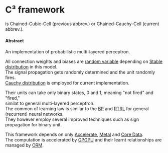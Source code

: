 # C³ framework
is Chained-Cubic-Cell (previous abbrev.) or Chained-Cauchy-Cell (current abbrev.).  
  
#### Abstract
An implementation of probabilistic multi-layered perceptron.  
  
All connection weights and biases are [random variable](https://wikipedia.org/wiki/Random_variable) depending on [Stable distribution](https://wikipedia.org/wiki/Stable_distribution) in this model.   
The signal propagation gets randomly determined and the unit randomly fires.  
[Cauchy distribution](https://wikipedia.org/wiki/Cauchy_distribution) is employed for current implementation.   
  
Their units can take only binary states, 0 and 1, meaning "not fired" and "fired,"   
similat to general multi-layered perceptron.  
The common of learning law is similar to the [BP](https://wikipedia.org/wiki/Backpropagation) and [RTRL](https://en.wikipedia.org/wiki/Backpropagation) for general (recurrent) neural networks.  
They however employ several improved techniques such as sign propagation for binary unit.  

This framework depends on only [Accelerate](https://developer.apple.com/library/tvos/documentation/Accelerate/Reference/AccelerateFWRef), [Metal](https://developer.apple.com/library/mac/documentation/Metal/Reference/MetalFrameworkReference/) and [Core Data](https://developer.apple.com/library/watchos/documentation/Cocoa/Conceptual/CoreData/).  
The computation is accelerated by [GPGPU](https://wikipedia.org/wiki/General-purpose_computing_on_graphics_processing_units)   and their learnt relationships are managed by [ORM](https://wikipedia.org/wiki/Object-relational_mapping).  
